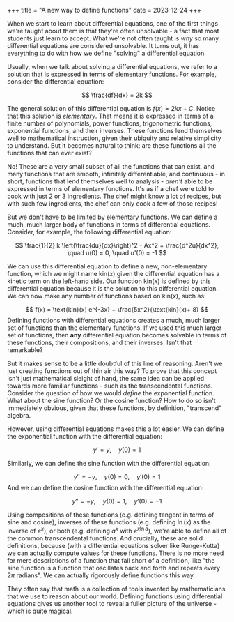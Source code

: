 +++
title = "A new way to define functions"
date = 2023-12-24
+++

When we start to learn about differential equations, one of the first things we're taught about them is that they're often unsolvable - a fact that most students just learn to accept. What we're not often taught is _why_ so many differential equations are considered unsolvable. It turns out, it has everything to do with how we define "solving" a differential equation.

Usually, when we talk about solving a differential equations, we refer to a solution that is expressed in terms of elementary functions. For example, consider the differential equation:

$$
\frac{df}{dx} = 2k
$$

The general solution of this differential equation is $f(x) = 2kx + C$. Notice that this solution is _elementary_. That means it is expressed in terms of a finite number of polynomials, power functions, trigonometric functions, exponential functions, and their inverses. These functions lend themselves well to mathematical instruction, given their ubiquity and relative simplicity to understand. But it becomes natural to think: are these functions all the functions that can ever exist?

No! These are a very small subset of all the functions that can exist, and many functions that are smooth, infinitely differentiable, and continuous - in short, functions that lend themselves well to analysis - _aren't_ able to be expressed in terms of elementary functions. It's as if a chef were told to cook with just 2 or 3 ingredients. The chef might know a lot of recipes, but with such few ingredients, the chef can only cook a few of those recipes!

But we don't have to be limited by elementary functions. We can define a much, much larger body of functions in terms of differential equations. Consider, for example, the following differential equation:

$$
\frac{1}{2} k \left(\frac{du}{dx}\right)^2 - Ax^2 = \frac{d^2u}{dx^2}, \quad u(0) = 0, \quad u'(0) = -1
$$

We can use this differential equation to define a new, non-elementary function, which we might name $\text{kin}(x)$ given the differential equation has a kinetic term on the left-hand side. Our function $\text{kin}(x)$ is defined by this differential equation because it is the solution to this differential equation. We can now make any number of functions based on $\text{kin}(x)$, such as:

$$
f(x) = \text{kin}(x) e^{-3x} + \frac{5x^2}{\text{kin}(x)+ 8}
$$
Defining functions with differential equations creates a much, much larger set of functions than the elementary functions.  If we used this much larger set of functions, then **any** differential equation becomes solvable in terms of these functions, their compositions, and their inverses. Isn't that remarkable?

But it makes sense to be a little doubtful of this line of reasoning. Aren't we just creating functions out of thin air this way? To prove that this concept isn't just mathematical sleight of hand, the same idea can be applied towards more familiar functions - such as the transcendental functions. Consider the question of how we would _define_ the exponential function. What about the sine function? Or the cosine function? How to do so isn't immediately obvious, given that these functions, by definition, "transcend" algebra.

However, using differential equations makes this a lot easier. We can define the exponential function with the differential equation:

$$
y' = y, \quad y(0) = 1
$$

Similarly, we can define the sine function with the differential equation:

$$
y'' = -y, \quad y(0) = 0, \quad y'(0) = 1
$$
And we can define the cosine function with the differential equation:

$$
y'' = -y, \quad y(0) = 1, \quad y'(0) = -1
$$

Using compositions of these functions (e.g. defining tangent in terms of sine and cosine), inverses of these functions (e.g. defining $\ln(x)$ as the inverse of $e^x$), or both (e.g. defining $a^x$ with $e^{x \ln a}$), we're able to define all of the common transcendental functions. And crucially, these are solid definitions, because (with a differential equations solver like Runge-Kutta) we can actually compute values for these functions. There is no more need for mere descriptions of a function that fall short of a definition, like "the sine function is a function that oscillates back and forth and repeats every $2\pi$ radians". We can actually rigorously define functions this way. 

They often say that math is a collection of tools invented by mathematicians that we use to reason about our world. Defining functions using differential equations gives us another tool to reveal a fuller picture of the universe - which is quite magical.
